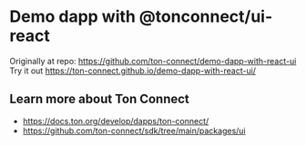 # Demo dapp with @tonconnect/ui-react

Originally at repo: https://github.com/ton-connect/demo-dapp-with-react-ui
Try it out https://ton-connect.github.io/demo-dapp-with-react-ui/

## Learn more about Ton Connect
- https://docs.ton.org/develop/dapps/ton-connect/
- https://github.com/ton-connect/sdk/tree/main/packages/ui
